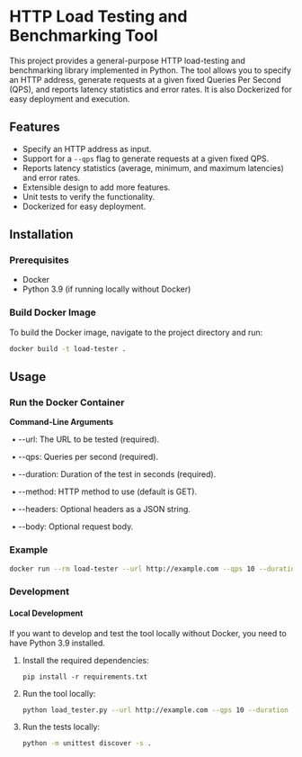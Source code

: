 # HTTP Load Testing and Benchmarking Tool

This project provides a general-purpose HTTP load-testing and benchmarking library implemented in Python. The tool allows you to specify an HTTP address, generate requests at a given fixed Queries Per Second (QPS), and reports latency statistics and error rates. It is also Dockerized for easy deployment and execution.

## Features

- Specify an HTTP address as input.
- Support for a `--qps` flag to generate requests at a given fixed QPS.
- Reports latency statistics (average, minimum, and maximum latencies) and error rates.
- Extensible design to add more features.
- Unit tests to verify the functionality.
- Dockerized for easy deployment.

## Installation

### Prerequisites

- Docker
- Python 3.9 (if running locally without Docker)

### Build Docker Image

To build the Docker image, navigate to the project directory and run:

```sh
docker build -t load-tester .
```

## Usage

### Run the Docker Container

**Command-Line Arguments**

​	•	--url: The URL to be tested (required).

​	•	--qps: Queries per second (required).

​	•	--duration: Duration of the test in seconds (required).

​	•	--method: HTTP method to use (default is GET).

​	•	--headers: Optional headers as a JSON string.

​	•	--body: Optional request body.

### Example

```sh
docker run --rm load-tester --url http://example.com --qps 10 --duration 60 --method GET
```

### Development

#### Local Development

If you want to develop and test the tool locally without Docker, you need to have Python 3.9 installed.

1. Install the required dependencies:

   ```
   pip install -r requirements.txt
   ```

2. Run the tool locally:

   ```sh
   python load_tester.py --url http://example.com --qps 10 --duration 60 --method GET
   ```

3. Run the tests locally:

   ```sh
   python -m unittest discover -s .
   ```

